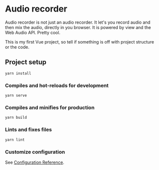 # Audio recorder

Audio recorder is not just an audio recorder. It let's you record audio and then mix the audio, directly in you browser. It is powered by view and the Web Audio API. Pretty cool.

This is my first Vue project, so tell if something is off with project structure or the code.

## Project setup
```
yarn install
```

### Compiles and hot-reloads for development
```
yarn serve
```

### Compiles and minifies for production
```
yarn build
```

### Lints and fixes files
```
yarn lint
```

### Customize configuration
See [Configuration Reference](https://cli.vuejs.org/config/).
